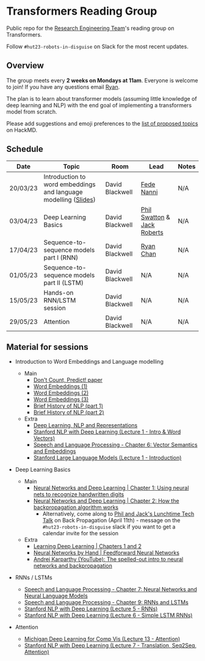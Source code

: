 # Transformers Reading Group

Public repo for the [Research Engineering Team](https://www.turing.ac.uk/research-engineering)'s reading group on Transformers.

Follow `#hut23-robots-in-disguise` on Slack for the most recent updates.

## Overview

The group meets every <b>2 weeks on Mondays at 11am</b>. Everyone is welcome to join! If you have any questions email [Ryan](mailto:rchan@turing.ac.uk).

The plan is to learn about transformer models (assuming little knowledge of deep learning and NLP) with the end goal of implementing a transformers model from scratch.

Please add suggestions and emoji preferences to the [list of proposed topics](https://hackmd.io/NILcoBk1QquVNkDR6dbIBA) on HackMD.

## Schedule

|Date | Topic | Room | Lead | Notes |
| --- | ----- | ---- | ---- | ----- |
| 20/03/23 | Introduction to word embeddings and language modelling ([Slides](https://docs.google.com/presentation/d/1i56HKtjcdQFTxacxsjgya_giDx8Mv1xZn-IDNc_mK8I/edit?usp=sharing)) | David Blackwell | [Fede Nanni](https://github.com/fedenanni) | N/A |
| 03/04/23 | Deep Learning Basics | David Blackwell | [Phil Swatton](https://github.com/philswatton) & [Jack Roberts](https://github.com/jack89roberts) | N/A |
| 17/04/23 | Sequence-to-sequence models part I (RNN) | David Blackwell | [Ryan Chan](https://github.com/rchan26) | N/A |
| 01/05/23 | Sequence-to-sequence models part II (LSTM) | David Blackwell | N/A | N/A |
| 15/05/23 | Hands-on RNN/LSTM session | David Blackwell | N/A | N/A |
| 29/05/23 | Attention | David Blackwell | N/A | N/A |

## Material for sessions

- Introduction to Word Embeddings and Language modelling
  - Main
    - [Don't Count, Predict! paper](https://aclanthology.org/P14-1023.pdf)
    - [Word Embeddings (1)](https://www.ruder.io/word-embeddings-1/)
    - [Word Embeddings (2)](https://www.ruder.io/word-embeddings-softmax/)
    - [Word Embeddings (3)](https://www.ruder.io/secret-word2vec/)
    - [Brief History of NLP (part 1)](https://medium.com/@antoine.louis/a-brief-history-of-natural-language-processing-part-1-ffbcb937ebce)
    - [Brief History of NLP (part 2)](https://medium.com/@antoine.louis/a-brief-history-of-natural-language-processing-part-2-f5e575e8e37)
  - Extra
    - [Deep Learning, NLP and Representations](http://colah.github.io/posts/2014-07-NLP-RNNs-Representations/)
    - [Stanford NLP with Deep Learning (Lecture 1 - Intro & Word Vectors)](https://youtu.be/rmVRLeJRkl4)
    - [Speech and Language Processing - Chapter 6: Vector Semantics and Embeddings](https://web.stanford.edu/~jurafsky/slp3/6.pdf)
    - [Stanford Large Language Models (Lecture 1 - Introduction)](https://stanford-cs324.github.io/winter2022/lectures/introduction/)
  
- Deep Learning Basics
  - Main
    - [Neural Networks and Deep Learning | Chapter 1: Using neural nets to recognize handwritten digits](http://neuralnetworksanddeeplearning.com/chap1.html)
    - [Neural Networks and Deep Learning | Chapter 2: How the backpropagation algorithm works](http://neuralnetworksanddeeplearning.com/chap2.html)
      - Alternatively, come along to [Phil and Jack's Lunchtime Tech Talk](https://github.com/alan-turing-institute/DataScienceSkills/wiki/Lunchtime-Tech-Talks) on Back Propagation (April 11th) - message on the `#hut23-robots-in-disguise` slack if you want to get a calendar invite for the session
  - Extra
    - [Learning Deep Learning | Chapters 1 and 2](https://jack89roberts.github.io/learning-deep-learning/index.html)
    - [Neural Networks by Hand | Feedforward Neural Networks](https://philswatton.github.io/neural-networks-by-hand/feedforward-neural-network.html)
    - [Andrej Karparthy (YouTube): The spelled-out intro to neural networks and backpropagation](https://youtu.be/VMj-3S1tku0)

- RNNs / LSTMs
  - [Speech and Language Processing - Chapter 7: Neural Networks and Neural Language Models](https://web.stanford.edu/~jurafsky/slp3/7.pdf)
  - [Speech and Language Processing - Chapter 9: RNNs and LSTMs](https://web.stanford.edu/~jurafsky/slp3/9.pdf)
  - [Stanford NLP with Deep Learning (Lecture 5 - RNNs)](https://youtu.be/PLryWeHPcBs)
  - [Stanford NLP with Deep Learning (Lecture 6 - Simple LSTM RNNs)](https://youtu.be/0LixFSa7yts)
  
- Attention
  - [Michigan Deep Learning for Comp Vis (Lecture 13 - Attention)](https://www.youtube.com/watch?v=YAgjfMR9R_M)
  - [Stanford NLP with Deep Learning (Lecture 7 - Translation, Seq2Seq, Attention)](https://youtu.be/wzfWHP6SXxY)
  
